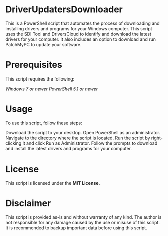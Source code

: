 # DriverUpdatersDownloader
This is a PowerShell script that automates the process of downloading and installing drivers and programs for your Windows computer. This script uses the SDI Tool and DriversCloud to identify and download the latest drivers for your computer. It also includes an option to download and run PatchMyPC to update your software.

# Prerequisites
This script requires the following:

*Windows 7 or newer*
*PowerShell 5.1 or newer*

# Usage
To use this script, follow these steps:

Download the script to your desktop.
Open PowerShell as an administrator.
Navigate to the directory where the script is located.
Run the script by right-clicking it and click Run as Administrator.
Follow the prompts to download and install the latest drivers and programs for your computer.

# License

This script is licensed under the **MIT License.**

# Disclaimer
This script is provided as-is and without warranty of any kind. The author is not responsible for any damage caused by the use or misuse of this script. It is recommended to backup important data before using this script.
